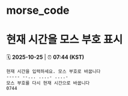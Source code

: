 # morse_code
# 현재 시간을 모스 부호 표시
<!-- MORSE_TIME_START -->
🗓️ **2025-10-25** | ⏰ **07:44 (KST)**

```
현재 시간을 입력하세요. 모스 부호로 바꿉니다
----- --... ....- ....-
모스 부호를 다시 현재 시간으로 바꿉니다
0744
```
<!-- MORSE_TIME_END -->
